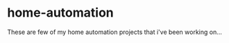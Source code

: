 home-automation
===============

These are few of my home automation projects that i've been working on...
